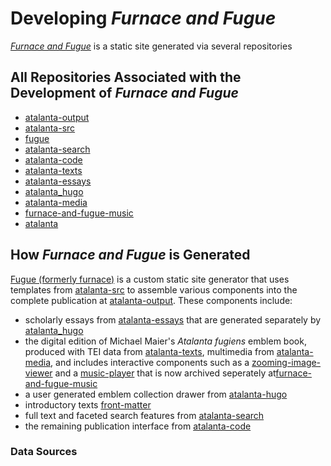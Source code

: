 # Developing _Furnace and Fugue_
[_Furnace and Fugue_](https://furnaceandfugue.org) is a static site generated via several repositories

## All Repositories Associated with the Development of _Furnace and Fugue_
- [atalanta-output](https://github.com/Brown-University-Library/atalanta-output)
- [atalanta-src](https://github.com/Brown-University-Library/atalanta-src)
- [fugue](https://github.com/Brown-University-Library/fugue)
- [atalanta-search](https://github.com/Brown-University-Library/atalanta-search)
- [atalanta-code](https://github.com/Brown-University-Library/atalanta-code)
- [atalanta-texts](https://github.com/Brown-University-Library/atalanta-texts)
- [atalanta-essays](https://github.com/Brown-University-Library/atalanta-essays)
- [atalanta_hugo](https://github.com/Brown-University-Library/atalanta_hugo)
- [atalanta-media](https://github.com/Brown-University-Library/atalanta-media)
- [furnace-and-fugue-music](https://github.com/Brown-University-Library/furnace-and-fugue-music)
- [atalanta](https://github.com/Brown-University-Library/atalanta)

## How _Furnace and Fugue_ is Generated
[Fugue (formerly furnace)](https://github.com/Brown-University-Library/fugue) is a custom static site generator that uses templates from [atalanta-src](https://github.com/Brown-University-Library/atalanta-src) to assemble various components into the complete publication at [atalanta-output](https://github.com/Brown-University-Library/atalanta-output). These components include:
- scholarly essays from [atalanta-essays](https://github.com/Brown-University-Library/atalanta-essays) that are generated separately by [atalanta_hugo](https://github.com/Brown-University-Library/atalanta_hugo)
- the digital edition of Michael Maier's _Atalanta fugiens_ emblem book, produced with TEI data from [atalanta-texts](https://github.com/Brown-University-Library/atalanta-texts), multimedia from [atalanta-media](https://github.com/Brown-University-Library/atalanta-media), and includes interactive components such as a [zooming-image-viewer](https://github.com/Brown-University-Library/atalanta-code/tree/master/components/zooming-image-viewer) and a [music-player](https://github.com/Brown-University-Library/atalanta-code/tree/master/components/music-player) that is now archived seperately at[furnace-and-fugue-music](https://github.com/Brown-University-Library/furnace-and-fugue-music)
- a user generated emblem collection drawer from [atalanta-hugo](https://github.com/Brown-University-Library/atalanta_hugo/blob/master/themes/atalanta/assets/js/modules/collections.js)
- introductory texts [front-matter](https://github.com/Brown-University-Library/atalanta-code/tree/master/static/front-matter)
- full text and faceted search features from [atalanta-search](https://github.com/Brown-University-Library/atalanta-search)
- the remaining publication interface from [atalanta-code](https://github.com/Brown-University-Library/atalanta-code)

### Data Sources